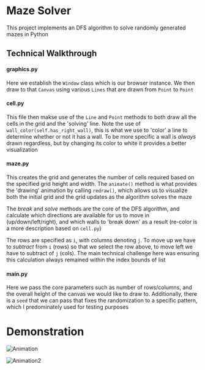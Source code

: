 # Maze Solver

This project implements an DFS algorithm to solve randomly generated mazes in Python

## Technical Walkthrough

#### graphics.py

Here we establish the `Window` class which is our browser instance. We then draw to that `Canvas` using various `Lines` that are drawn from `Point` to `Point`

#### cell.py

This file then makse use of the `Line` and `Point` methods to both draw all the cells in the grid and the 'solving' line. Note the use of `wall_color(self.has_right_wall)`, this is what we use to 'color' a line to determine whether or not it has a wall. To be more specific a wall is _always_ drawn regardless, but by changing its color to white it provides a better visualization

#### maze.py

This creates the grid and generates the number of cells required based on the specified grid height and width. The `animate()` method is what provides the 'drawing' animation by calling `redraw()`, which allows us to visualize both the initial grid and the grid updates as the algorithm solves the maze

The _break_ and _solve_ methods are the core of the DFS algorithm, and calculate which directions are available for us to move in (up/down/left/right), and which walls to 'break down' as a result (re-color is a more description based on `cell.py`)

The rows are specified as `i`, with columns denoting `j`. To move up we have to _subtract_ from `i` (rows) so that we select the row above, to move left we have to subtract of `j` (cols). The main technical challenge here was ensuring this calculation always remained within the index bounds of list

#### main.py

Here we pass the core parameters such as number of rows/columns, and the overall height of the canvas we would like to draw to. Additionally, there is a `seed` that we can pass that fixes the randomization to a specific pattern, which I predominately used for testing purposes

# Demonstration
![Animation](https://github.com/ASproson/maze_solver/assets/77736272/19a8a712-554d-439f-9e1d-00ac795d10e4)

![Animation2](https://github.com/ASproson/maze_solver/assets/77736272/a9c9b860-4f2b-49b7-a757-74d7e0738057)
